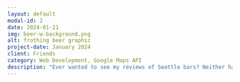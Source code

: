 ```yaml
---
layout: default
modal-id: 2
date: 2024-01-21
img: beer-w-background.png
alt: frothing beer graphic
project-date: January 2024
client: Friends
category: Web Development, Google Maps API
description: "Ever wanted to see my reviews of Seattle bars? Neither has anybody else! <a href='https://ltechiburu.github.io/2mas/drinkseattle.html' target='_blank' style='color: blue;'><b><i> Look anyways.</i></b></a>"
---
```



